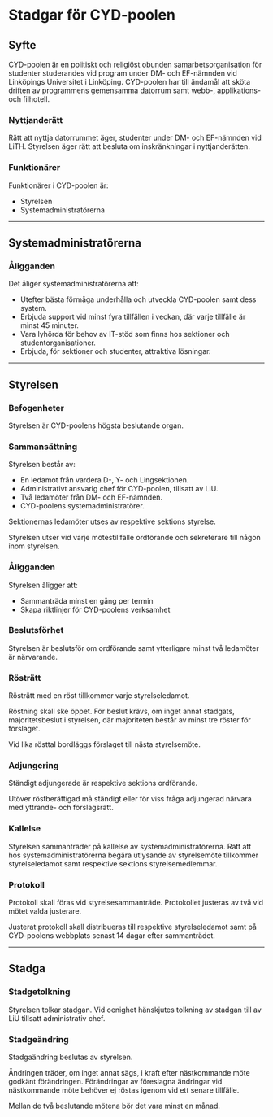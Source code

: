 # Stadgar för CYD-poolen

## Syfte

CYD-poolen är en politiskt och religiöst obunden samarbetsorganisation för studenter studerandes vid program under DM- och EF-nämnden vid Linköpings Universitet i Linköping.
CYD-poolen har till ändamål att sköta driften av programmens gemensamma datorrum samt webb-, applikations- och filhotell.

### Nyttjanderätt

Rätt att nyttja datorrummet äger, studenter under DM- och EF-nämnden vid LiTH.
Styrelsen äger rätt att besluta om inskränkningar i nyttjanderätten.

### Funktionärer

Funktionärer i CYD-poolen är:

*	Styrelsen
*	Systemadministratörerna

---------

## Systemadministratörerna

### Åligganden

Det åliger systemadministratörerna att:

- Utefter bästa förmåga underhålla och utveckla CYD-poolen samt dess system.
- Erbjuda support vid minst fyra tillfällen i veckan, där varje tillfälle är minst 45 minuter.
- Vara lyhörda för behov av IT-stöd som finns hos sektioner och studentorganisationer.
- Erbjuda, för sektioner och studenter, attraktiva lösningar.


---------

## Styrelsen

### Befogenheter

Styrelsen är CYD-poolens högsta beslutande organ.

### Sammansättning

Styrelsen består av:

- En ledamot från vardera D-, Y- och Lingsektionen.
- Administrativt ansvarig chef för CYD-poolen, tillsatt av LiU.
- Två ledamöter från DM- och EF-nämnden.
- CYD-poolens systemadministratörer.


Sektionernas ledamöter utses av respektive sektions styrelse.

Styrelsen utser vid varje mötestillfälle ordförande och sekreterare till någon inom styrelsen.

### Åligganden

Styrelsen åligger att:

- Sammanträda minst en gång per termin
- Skapa riktlinjer för CYD-poolens verksamhet

### Beslutsförhet

Styrelsen är beslutsför om ordförande samt ytterligare minst två ledamöter är närvarande.

### Rösträtt
Rösträtt med en röst tillkommer varje styrelseledamot.

Röstning skall ske öppet. För beslut krävs, om inget annat stadgats, majoritetsbeslut i styrelsen, där majoriteten består av minst tre röster för förslaget.

Vid lika rösttal bordläggs förslaget till nästa styrelsemöte.

###	Adjungering

Ständigt adjungerade är respektive sektions ordförande.

Utöver röstberättigad må ständigt eller för viss fråga adjungerad närvara med yttrande- och förslagsrätt.

###	Kallelse
Styrelsen sammanträder på kallelse av systemadministratörerna. Rätt att hos systemadministratörerna begära utlysande av styrelsemöte tillkommer styrelseledamot samt respektive sektions styrelsemedlemmar.

###	Protokoll

Protokoll skall föras vid styrelsesammanträde. Protokollet justeras av två vid mötet valda justerare.

Justerat protokoll skall distribueras till respektive styrelseledamot samt på CYD-poolens webbplats senast 14 dagar efter sammanträdet.

---------

## Stadga

### Stadgetolkning

Styrelsen tolkar stadgan. Vid oenighet hänskjutes tolkning av stadgan till av LiU tillsatt administrativ chef.

### Stadgeändring
Stadgaändring beslutas av styrelsen.

Ändringen träder, om inget annat sägs, i kraft efter nästkommande möte godkänt förändringen. Förändringar av föreslagna ändringar vid nästkommande möte behöver ej röstas igenom vid ett senare tillfälle.

Mellan de två beslutande mötena bör det vara minst en månad.
